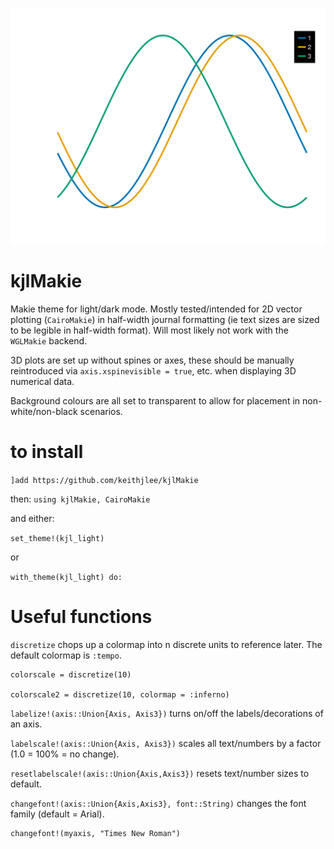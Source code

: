 ![Dark mode 2d](examples/2d_dark.png)

# kjlMakie

Makie theme for light/dark mode. Mostly tested/intended for 2D vector plotting (`CairoMakie`) in half-width journal formatting (ie text sizes are sized to be legible in half-width format). Will most likely not work with the `WGLMakie` backend.

3D plots are set up without spines or axes, these should be manually reintroduced via `axis.xspinevisible = true`, etc. when displaying 3D numerical data.

Background colours are all set to transparent to allow for placement in non-white/non-black scenarios.

# to install

`]add https://github.com/keithjlee/kjlMakie`

then: `using kjlMakie, CairoMakie`

and either:

`set_theme!(kjl_light)`

or 

`with_theme(kjl_light) do:`

# Useful functions
`discretize` chops up a colormap into n discrete units to reference later. The default colormap is `:tempo`.

```
colorscale = discretize(10)

colorscale2 = discretize(10, colormap = :inferno)
```

`labelize!(axis::Union{Axis, Axis3})` turns on/off the labels/decorations of an axis.

`labelscale!(axis::Union{Axis, Axis3})` scales all text/numbers by a factor (1.0 = 100% = no change).

`resetlabelscale!(axis::Union{Axis,Axis3})` resets text/number sizes to default.

`changefont!(axis::Union{Axis,Axis3}, font::String)` changes the font family (default = Arial).

```
changefont!(myaxis, "Times New Roman")
```
